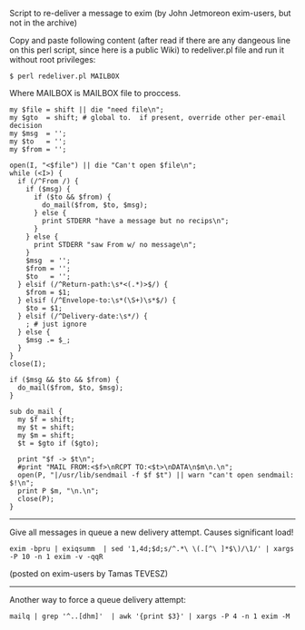Script to re-deliver a message to exim (by John Jetmoreon exim-users,
but not in the archive)

Copy and paste following content (after read if there are any dangeous
line on this perl script, since here is a public Wiki) to redeliver.pl
file and run it without root privileges:

    $ perl redeliver.pl MAILBOX

Where MAILBOX is MAILBOX file to proccess.

    my $file = shift || die "need file\n";
    my $gto  = shift; # global to.  if present, override other per-email decision
    my $msg  = '';
    my $to   = '';
    my $from = '';

    open(I, "<$file") || die "Can't open $file\n";
    while (<I>) {
      if (/^From /) {
        if ($msg) {
          if ($to && $from) {
            do_mail($from, $to, $msg);
          } else {
            print STDERR "have a message but no recips\n";
          }
        } else {
          print STDERR "saw From w/ no message\n";
        }
        $msg  = '';
        $from = '';
        $to   = '';
      } elsif (/^Return-path:\s*<(.*)>$/) {
        $from = $1;
      } elsif (/^Envelope-to:\s*(\S+)\s*$/) {
        $to = $1;
      } elsif (/^Delivery-date:\s*/) {
        ; # just ignore
      } else {
        $msg .= $_;
      }
    }
    close(I);

    if ($msg && $to && $from) {
      do_mail($from, $to, $msg);
    }

    sub do_mail {
      my $f = shift;
      my $t = shift;
      my $m = shift;
      $t = $gto if ($gto);

      print "$f -> $t\n";
      #print "MAIL FROM:<$f>\nRCPT TO:<$t>\nDATA\n$m\n.\n";
      open(P, "|/usr/lib/sendmail -f $f $t") || warn "can't open sendmail: $!\n";
      print P $m, "\n.\n";
      close(P);
    }

* * * * *

Give all messages in queue a new delivery attempt. Causes significant
load!

    exim -bpru | exiqsumm  | sed '1,4d;$d;s/^.*\ \(.[^\ ]*$\)/\1/' | xargs -P 10 -n 1 exim -v -qqR

(posted on exim-users by Tamas TEVESZ)

* * * * *

Another way to force a queue delivery attempt:

    mailq | grep '^..[dhm]'  | awk '{print $3}' | xargs -P 4 -n 1 exim -M
